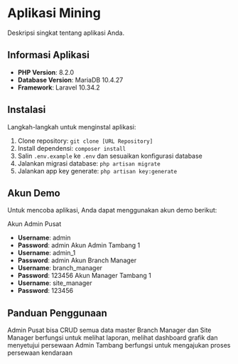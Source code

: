 # Aplikasi Mining

Deskripsi singkat tentang aplikasi Anda.

## Informasi Aplikasi

- **PHP Version**: 8.2.0
- **Database Version**: MariaDB 10.4.27
- **Framework**: Laravel 10.34.2

## Instalasi

Langkah-langkah untuk menginstal aplikasi:

1. Clone repository: `git clone [URL Repository]`
2. Install dependensi: `composer install`
3. Salin `.env.example` ke `.env` dan sesuaikan konfigurasi database
4. Jalankan migrasi database: `php artisan migrate`
5. Jalankan app key generate: `php artisan key:generate`

## Akun Demo

Untuk mencoba aplikasi, Anda dapat menggunakan akun demo berikut:

Akun Admin Pusat
- **Username**: admin
- **Password**: admin
Akun Admin Tambang 1
- **Username**: admin_1
- **Password**: admin
Akun Branch Manager 
- **Username**: branch_manager
- **Password**: 123456
Akun Manager Tambang 1
- **Username**: site_manager
- **Password**: 123456

## Panduan Penggunaan
Admin Pusat bisa CRUD semua data master
Branch Manager dan Site Manager berfungsi untuk melihat laporan, melihat dashboard grafik dan menyetujui persewaan
Admin Tambang berfungsi untuk mengajukan proses persewaan kendaraan

